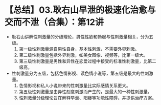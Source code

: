 # 【总结】03.耿右山早泄的极速化治愈与交而不泄（合集）：第12讲

-   耿右山讲解性刺激量的分级理论，男性性欲和勃起与性刺激量相关，分为五级。
    1.  第一级性刺激量源自男性自身，基本性刺激，不需要外界刺激。
    2.  第二级性刺激量包括外界刺激，如美女图像、视频等，比第一级大。
    3.  第三级性刺激量是男性和异性在恋爱过程中接受的标准性刺激量，比第二级高。
-   性刺激量分为五级，包括色情影视、读色情小说等，第五级是最大的性刺激量。
    1.  色情影视和私人小说带来的性刺激量比实际感情关系更大。
    2.  第五级性刺激量是由异性刻意刺激而产生的，是最大的一种性刺激量。
    3.  性刺激量分级理论旨在解释早泄、阳痿等功能性障碍，并提供治疗方案。